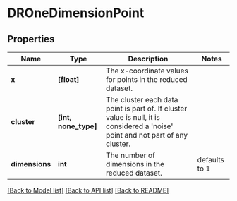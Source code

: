 # DROneDimensionPoint


## Properties
Name | Type | Description | Notes
------------ | ------------- | ------------- | -------------
**x** | **[float]** | The x-coordinate values for points in the reduced dataset. | 
**cluster** | **[int, none_type]** | The cluster each data point is part of. If cluster value is null, it is considered a &#39;noise&#39; point and not part of any cluster. | 
**dimensions** | **int** | The number of dimensions in the reduced dataset. | defaults to 1

[[Back to Model list]](../README.md#documentation-for-models) [[Back to API list]](../README.md#documentation-for-api-endpoints) [[Back to README]](../README.md)


